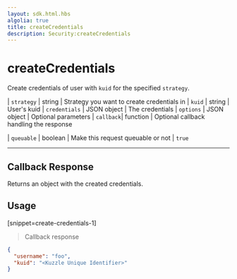 ```yaml
---
layout: sdk.html.hbs
algolia: true
title: createCredentials
description: Security:createCredentials
---
```


  

# createCredentials
Create credentials of user with `kuid` for the specified `strategy`.

| `strategy` | string | Strategy you want to create credentials in
| `kuid` | string | User's kuid
| `credentials` | JSON object | The credentials
| `options` | JSON object | Optional parameters
| `callback`| function | Optional callback handling the response

| `queuable` | boolean | Make this request queuable or not  | `true`

---

## Callback Response

Returns an object with the created credentials.

## Usage

[snippet=create-credentials-1]
> Callback response

```json
{
  "username": "foo",
  "kuid": "<Kuzzle Unique Identifier>"
}
```